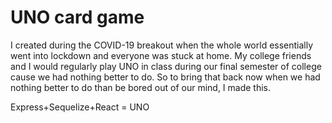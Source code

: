 # UNO card game
I created during the COVID-19 breakout when the whole world essentially went into lockdown and everyone was stuck at home.
My college friends and I would regularly play UNO in class during our final semester of college cause we had nothing better to do. So to bring that back now when we had nothing better to do than be bored out of our mind, I made this.

Express+Sequelize+React = UNO
